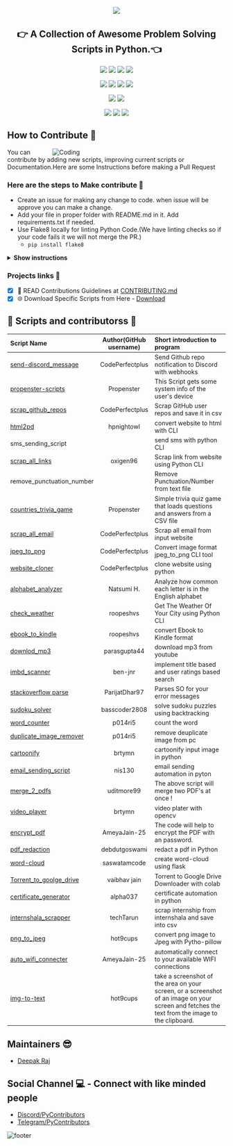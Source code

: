 <p align="center">
  <img src="https://capsule-render.vercel.app/api?type=rect&color=009ACD&height=100&section=header&text=awesomeScripts&fontSize=80%&fontColor=ffffff">
  <h2 align="center">👉 A Collection of Awesome Problem Solving Scripts in Python.👈</h2>
</p>

<p align="center">
<img src="https://img.shields.io/badge/language-python-blue?style=for-the-badge">
<img src="https://img.shields.io/github/stars/Py-Contributors/awesomeScripts?style=for-the-badge" >
<img src="https://img.shields.io/github/forks/Py-Contributors/awesomeScripts?style=for-the-badge" >
<img src="https://img.shields.io/github/languages/code-size/py-contributors/awesomescripts?style=for-the-badge" >
  </p>
  <p align="center">
<img src="https://img.shields.io/github/issues-raw/Py-Contributors/awesomeScripts?style=for-the-badge" >
<img src="https://img.shields.io/github/issues-closed-raw/py-contributors/awesomescripts?style=for-the-badge" >
<img src="https://img.shields.io/github/issues-pr-raw/Py-contributors/awesomescripts?style=for-the-badge" >
<img src="https://img.shields.io/github/issues-pr-closed-raw/Py-contributors/awesomescripts?style=for-the-badge" >
</p>
<p align="center">
<img src="https://img.shields.io/github/hacktoberfest/2020/py-contributors/awesomescripts?style=for-the-badge">
<img src="https://img.shields.io/github/license/Py-Contributors/awesomeScripts?style=for-the-badge">
</p>
<p align="center">
<img src="https://img.shields.io/discord/758030555005714512?style=for-the-badge">
<img src="https://img.shields.io/github/last-commit/py-contributors/awesomescripts?style=for-the-badge">
<img src="https://img.shields.io/github/contributors/py-contributors/awesomeScripts?style=for-the-badge">
</p>

## How to Contribute 🤔

<img align="right" alt="Coding" width="400" src="https://media.giphy.com/media/Y4ak9Ki2GZCbJxAnJD/giphy.gif">

You can contribute by adding new scripts, improving current scripts or Documentation.Here are some Instructions
before making a Pull Request

### Here are the steps to Make contribute 👣

- Create an issue for making any change to code. when issue will be approve you can make a change.
- Add your file in proper folder with README.md in it. Add requirements.txt if needed.
- Use Flake8 locally for linting Python Code.(We have linting checks so if your code fails it we will not merge the PR.)
  - `pip install flake8`

<details><summary><b>Show instructions</b></summary>

<img src="https://raw.githubusercontent.com/DrakeEntity/project-Image/master/carbon%20(1).png" alt="flake8 py">

</details>

### Projects links 🔗

- [x] 📖 READ Contributions Guidelines at [CONTRIBUTING.md](/CONTRIBUTING.md)
- [x] 🌐 Download Specific Scripts from Here - [Download](https://py-contributors.github.io/awesomeScripts/)

## 🤝 Scripts and contributorss 🤝
<!--Restrictions -->
<!--Don't make change under this line -->
<!-- Please don't change this, It' making conflict with upstream branch-->

| Script Name                                                                    |     Author(GitHub username)      | Short introduction to program                                            |
| :----------------------------------------------------------------------------- | :-------------: | :----------------------------------------------------------------------- |
| [send-discord_message](/send-discord_message/annoucements.py)| CodePerfectplus | Send Github repo notification to Discord with webhooks                   |
| [propenster-scripts](/propenster-scripts/sysinfo.py)|   Propenster    | This Script gets some system info of the user's device                   |
| [scrap_github_repos](/scrap_github_repos/scrap_github_repos.py)   | CodePerfectplus | Scrap GitHub user repos and save it in csv                               |
| [html2pd](/html2pdf/html2pdf.py)         |       hpnightowl          | convert website to html with CLI     |
| sms_sending_script        |                 | send sms with python CLI                |
| [scrap_all_links](/scrap_all_links/scrap.py) |    oxigen96     | Scrap link from website using Python CLI                                 |
| remove_punctuation_number        |                 | Remove Punctuation/Number from text file                                 |
| [countries_trivia_game](/countries_trivia_game/countries_trivia.py)            |   Propenster    | Simple trivia quiz game that loads questions and answers from a CSV file |
| [scrap_all_email](/scrap_all_email/scrap_all_email.py)                         | CodePerfectplus | Scrap all email from input website                                       |
| [jpeg_to_png](/jpeg_to_png/jpeg_to_png.py)                                     | CodePerfectplus | Convert image format jpeg_to_png CLI tool                                |
| [website_cloner](/website_cloner/website_cloner.py)                            | CodePerfectplus | clone website using python                                               |
| [alphabet_analyzer](/alphabet_analyzer/alphabet.py)                            |   Natsumi H.    | Analyze how common each letter is in the English alphabet                |
| [check_weather](/check_weather/check_weather.py)                               |    roopeshvs    | Get The Weather Of Your City using Python CLI                            |
| [ebook_to_kindle](/convert_ebook_to_kindle_format/convert.py)                  |    roopeshvs    | convert Ebook to Kindle format                                           |
| [downlod_mp3](/download_mp3/download_yt.py)                                    |  parasgupta44   | download mp3 from youtube                                                |
| [imbd_scanner](/imdb-scraper/imdb.py)                                          |     ben-jnr     | implement title based and user ratings based search                      |
| [stackoverflow parse](/Stack_Overflow_Parser-master/main_.py)                  |  ParijatDhar97  | Parses SO for your error messages                                        |
| [sudoku_solver](/sudoku_solver/sudoku_solver.py)                               |  basscoder2808  | solve sudoku puzzles using backtracking                                  |
| [word_counter](/word-counter/word-counter.py)                                  |     p014ri5     | count the word                                                           |
| [duplicate_image_remover](/duplicate-image-remover/duplicate-image-remover.py) |     p014ri5     | remove deuplicate image from pc                                          |
| [cartoonify](/cartoonifier/cartoonifier.py)                                    |     brtymn      | cartoonify input image in python                                         |
| [email_sending_script](/email_sending_script/email_sending_script.py)          |     nis130      | email sending automation in pyton                                        |
| [merge_2_pdfs](/Merge_2_Pdf's/mergepdf.py)                                     |   uditmore99    | The above script will merge two PDF's at once !                          |
| [video_player](/video_player/video_player.py)                                  |     brtymn      | video plater with opencv                                                 |
| [encrypt_pdf](/Encrypt_PDF/encryptPDF.py)                                      |  AmeyaJain-25   | The code will help to encrypt the PDF with an password.                  |
| [pdf_redaction](/pdf_redaction/pdf_redaction.py)                               |  debdutgoswami  | redact a pdf in Python                                                   |
| [word-cloud](/word_cloud_generator/main.py)                                    |  saswatamcode   | create word-cloud using flask                                            |
| [Torrent_to_goolge_drive](/Torrent%20to%20Google%20Drive%20Downloader/torrent_to_google_drive_downloader.py) | vaibhav jain| Torrent to Google Drive Downloader with colab|
| [certificate_generator](/certificate_generator/certificate_generator.py) | alpha037 | certificate automation in python|
| [internshala_scrapper](/internshala_scraper/scrape_internshala_internships.py) | techTarun | scrap internship from internshala and save into csv |
| [png_to_jpeg](/image_converter/convert2jpg.py) | hot9cups | convert png image to Jpeg with Pytho-pillow|
| [auto_wifi_connecter](/Auto_Wifi_Connector/autoWifiConnector.py) | AmeyaJain-25 | automatically connect to your available WIFI connections|
| [img-to-text]()| hot9cups | take a screenshot of the area on your screen, or a screenshot of an image on your screen and fetches the text from the image to the clipboard.|

## Maintainers 😎

- [Deepak Raj](https://github.com/CodePerfectPlus)

## Social Channel 💻 - Connect with like minded people

- [Discord/PyContributors](https://discord.gg/FXyh2S3)
- [Telegram/PyContributors](https://t.me/pycontributors)

![footer](https://capsule-render.vercel.app/api?type=slice&color=009ACD&height=30&section=footer&fontSize=90%&)

